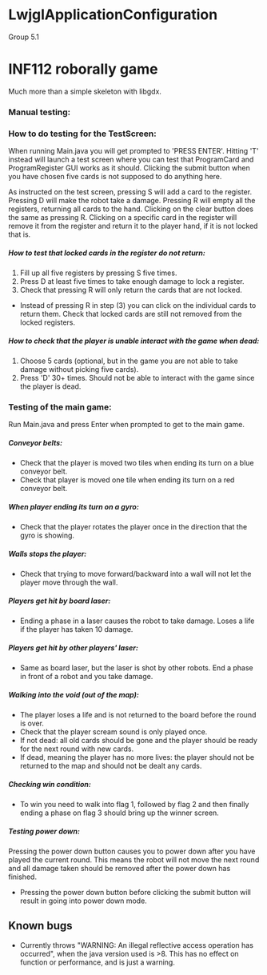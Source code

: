 # LwjglApplicationConfiguration
Group 5.1

# INF112 roborally game
Much more than a simple skeleton with libgdx. 
### Manual testing:
### How to do testing for the TestScreen:
When running Main.java you will get prompted to 'PRESS ENTER'. Hitting 'T' instead will launch a test
screen where you can test that ProgramCard and ProgramRegister GUI works as it should. Clicking the 
submit button when you have chosen five cards is not supposed to do anything here.

As instructed on the test screen, pressing S will add a card to the register. Pressing D will make
the robot take a damage. Pressing R will empty all the registers, returning all cards to the hand.
Clicking on the clear button does the same as pressing R. Clicking on a specific card in the register will 
remove it from the register and return it to the player hand, if it is not locked that is.

##### How to test that locked cards in the register do not return:
  1. Fill up all five registers by pressing S five times.
  2. Press D at least five times to take enough damage to lock a register.
  3. Check that pressing R will only return the cards that are not locked.
  * Instead of pressing R in step (3) you can click on the individual cards to return them.
      Check that locked cards are still not removed from the locked registers.
      
      
##### How to check that the player is unable interact with the game when dead:
  1. Choose 5 cards (optional, but in the game you are not able to take damage without picking five cards).
  2. Press 'D' 30+ times. Should not be able to interact with the game since the player is dead.



### Testing of the main game:
 Run Main.java and press Enter when prompted to get to the main game.


##### Conveyor belts:
 * Check that the player is moved two tiles when ending its turn on a blue conveyor belt.
 * Check that player is moved one tile when ending its turn on a red conveyor belt. 


##### When player ending its turn on a gyro:
 * Check that the player rotates the player once in the direction that the gyro is showing.
    
    
##### Walls stops the player:
 * Check that trying to move forward/backward into a wall will not let the player move through the wall.


##### Players get hit by board laser:
 * Ending a phase in a laser causes the robot to take damage. Loses a life if the player has taken 10 damage.

    
##### Players get hit by other players' laser:
 * Same as board laser, but the laser is shot by other robots. End a phase in front of a robot and you take damage. 
    
    
##### Walking into the void (out of the map):
 * The player loses a life and is not returned to the board before the round is over.
 * Check that the player scream sound is only played once.
 * If not dead: all old cards should be gone and the player should be ready for the next round with new cards.
 * If dead, meaning the player has no more lives: the player should not be returned to the map and should 
   not be dealt any cards.
      
    
##### Checking win condition:
 * To win you need to walk into flag 1, followed by flag 2 and then finally ending a phase on flag 3 should 
   bring up the winner screen.
     
     
##### Testing power down:
   Pressing the power down button causes you to power down after you have played the current round. This means 
   the robot will not move the next round and all damage taken should be removed after the power down has finished.
 * Pressing the power down button before clicking the submit button will result in going into power down mode.
      
      
## Known bugs
- Currently throws "WARNING: An illegal reflective access operation has occurred", 
  when the java version used is >8. This has no effect on function or performance, and is just a warning.
